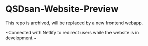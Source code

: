 # QSDsan-Website-Preview

This repo is archived, will be replaced by a new frontend webapp.

~Connected with Netlify to redirect users while the website is in development.~

